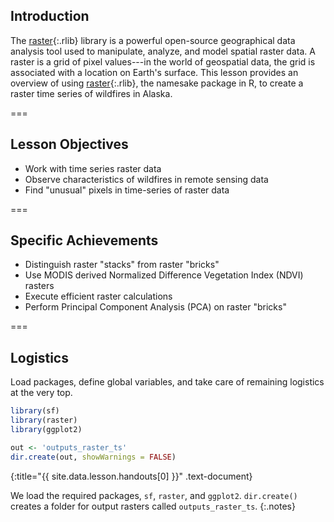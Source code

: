 ---
---

## Introduction

The [raster](){:.rlib} library is a powerful open-source geographical data analysis tool used to manipulate, analyze, and model spatial raster data.
A raster is a grid of pixel values---in the world of geospatial data, the grid is associated with a location on Earth's surface.
This lesson provides an overview of using [raster](){:.rlib}, the namesake package in R, to create a raster time series of wildfires in Alaska.

===

## Lesson Objectives

- Work with time series raster data
- Observe characteristics of wildfires in remote sensing data
- Find "unusual" pixels in time-series of raster data

===

## Specific Achievements

- Distinguish raster "stacks" from  raster "bricks"
- Use MODIS derived Normalized Difference Vegetation Index (NDVI) rasters
- Execute efficient raster calculations
- Perform Principal Component Analysis (PCA) on raster "bricks"

===

## Logistics

Load packages, define global variables, and take care of remaining logistics at
the very top.



~~~r
library(sf)
library(raster)
library(ggplot2)

out <- 'outputs_raster_ts'
dir.create(out, showWarnings = FALSE)
~~~
{:title="{{ site.data.lesson.handouts[0] }}" .text-document}


We load the required packages, `sf`, `raster`, and `ggplot2`. 
`dir.create()`  creates a folder for output rasters called `outputs_raster_ts`.
{:.notes}
